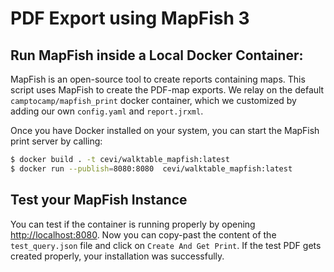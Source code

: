 # PDF Export using MapFish 3

## Run MapFish inside a Local Docker Container:

MapFish is an open-source tool to create reports containing maps. This script uses MapFish to create the PDF-map
exports. We relay on the default `camptocamp/mapfish_print` docker container, which we customized by adding our own
```config.yaml``` and ```report.jrxml```.

Once you have Docker installed on your system, you can start the MapFish print server by calling:

```bash
$ docker build . -t cevi/walktable_mapfish:latest
$ docker run --publish=8080:8080  cevi/walktable_mapfish:latest
```

## Test your MapFish Instance

You can test if the container is running properly by opening [http://localhost:8080](http://localhost:8080/). Now you
can copy-past the content of the `test_query.json` file and click on `Create And Get Print`. If the test PDF gets
created properly, your installation was successfully.
